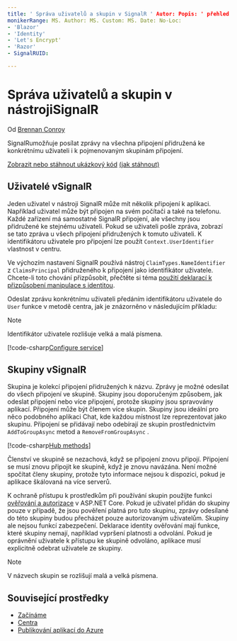 ```yaml
---
title: ' Správa uživatelů a skupin v SignalR ' Autor: Popis: ' přehled ASP.NET Core SignalR správy uživatelů a skupin. '
monikerRange: MS. Author: MS. Custom: MS. Date: No-Loc:
- 'Blazor'
- 'Identity'
- 'Let's Encrypt'
- 'Razor'
- SignalRUID: 

---
```


# <a name="manage-users-and-groups-in-signalr"></a>Správa uživatelů a skupin v nástrojiSignalR

Od [Brennan Conroy](https://github.com/BrennanConroy)

SignalRumožňuje posílat zprávy na všechna připojení přidružená ke konkrétnímu uživateli i k pojmenovaným skupinám připojení.

[Zobrazit nebo stáhnout ukázkový kód](https://github.com/dotnet/AspNetCore.Docs/tree/master/aspnetcore/signalr/groups/sample/) [(jak stáhnout)](xref:index#how-to-download-a-sample)

## <a name="users-in-signalr"></a>Uživatelé vSignalR

Jeden uživatel v nástroji SignalR může mít několik připojení k aplikaci. Například uživatel může být připojen na svém počítači a také na telefonu. Každé zařízení má samostatné SignalR připojení, ale všechny jsou přidružené ke stejnému uživateli. Pokud se uživateli pošle zpráva, zobrazí se tato zpráva u všech připojení přidružených k tomuto uživateli. K identifikátoru uživatele pro připojení lze použít `Context.UserIdentifier` vlastnost v centru.

Ve výchozím nastavení SignalR používá nástroj `ClaimTypes.NameIdentifier` z `ClaimsPrincipal` přidruženého k připojení jako identifikátor uživatele. Chcete-li toto chování přizpůsobit, přečtěte si téma [použití deklarací k přizpůsobení manipulace s identitou](xref:signalr/authn-and-authz#use-claims-to-customize-identity-handling).

Odeslat zprávu konkrétnímu uživateli předáním identifikátoru uživatele do `User` funkce v metodě centra, jak je znázorněno v následujícím příkladu:

> [!NOTE]
> Identifikátor uživatele rozlišuje velká a malá písmena.

[!code-csharp[Configure service](groups/sample/Hubs/ChatHub.cs?range=29-32)]

## <a name="groups-in-signalr"></a>Skupiny vSignalR

Skupina je kolekcí připojení přidružených k názvu. Zprávy je možné odesílat do všech připojení ve skupině. Skupiny jsou doporučeným způsobem, jak odeslat připojení nebo více připojení, protože skupiny jsou spravovány aplikací. Připojení může být členem více skupin. Skupiny jsou ideální pro něco podobného aplikaci Chat, kde každou místnost lze reprezentovat jako skupinu. Připojení se přidávají nebo odebírají ze skupin prostřednictvím `AddToGroupAsync` metod a `RemoveFromGroupAsync` .

[!code-csharp[Hub methods](groups/sample/Hubs/ChatHub.cs?range=15-27)]

Členství ve skupině se nezachová, když se připojení znovu připojí. Připojení se musí znovu připojit ke skupině, když je znovu navázána. Není možné spočítat členy skupiny, protože tyto informace nejsou k dispozici, pokud je aplikace škálovaná na více serverů.

K ochraně přístupu k prostředkům při používání skupin použijte funkci [ověřování a autorizace](xref:signalr/authn-and-authz) v ASP.NET Core. Pokud je uživatel přidán do skupiny pouze v případě, že jsou pověření platná pro tuto skupinu, zprávy odesílané do této skupiny budou přecházet pouze autorizovaným uživatelům. Skupiny ale nejsou funkcí zabezpečení. Deklarace identity ověřování mají funkce, které skupiny nemají, například vypršení platnosti a odvolání. Pokud je oprávnění uživatele k přístupu ke skupině odvoláno, aplikace musí explicitně odebrat uživatele ze skupiny.

> [!NOTE]
> V názvech skupin se rozlišují malá a velká písmena.

## <a name="related-resources"></a>Související prostředky

* [Začínáme](xref:tutorials/signalr)
* [Centra](xref:signalr/hubs)
* [Publikování aplikací do Azure](xref:signalr/publish-to-azure-web-app)
